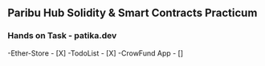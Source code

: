 ## Paribu Hub Solidity & Smart Contracts Practicum

### Hands on Task - patika.dev


-Ether-Store - [X]
-TodoList - [X]
-CrowFund App - []